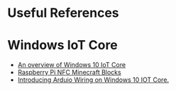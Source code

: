 # Useful References

# Windows IoT Core
- [An overview of Windows 10 IoT Core](https://docs.microsoft.com/en-us/windows/iot-core/windows-iot-core)
- [Raspberry Pi NFC Minecraft Blocks](https://cdn-learn.adafruit.com/downloads/pdf/raspberry-pi-nfc-minecraft-blocks.pdf)
- [Introducing Arduio Wiring on Windows 10 IOT Core.](https://blogs.windows.com/buildingapps/2016/09/07/introducing-arduino-wiring-on-windows-10-iot-core/)